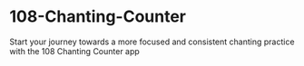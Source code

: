 # 108-Chanting-Counter
Start your journey towards a more focused and consistent chanting practice with the 108 Chanting Counter app
